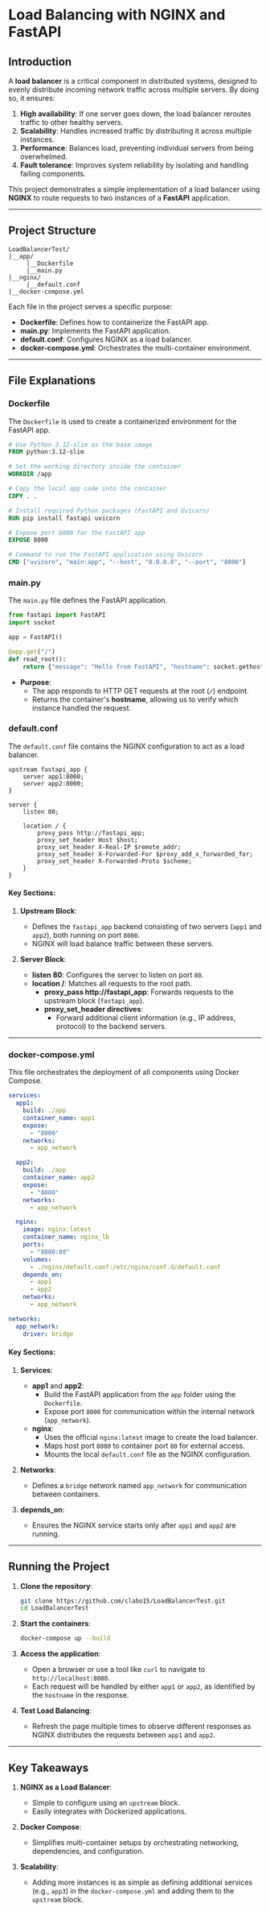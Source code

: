 # Load Balancing with NGINX and FastAPI

## Introduction

A **load balancer** is a critical component in distributed systems, designed to evenly distribute incoming network traffic across multiple servers. By doing so, it ensures:

1. **High availability**: If one server goes down, the load balancer reroutes traffic to other healthy servers.
2. **Scalability**: Handles increased traffic by distributing it across multiple instances.
3. **Performance**: Balances load, preventing individual servers from being overwhelmed.
4. **Fault tolerance**: Improves system reliability by isolating and handling failing components.

This project demonstrates a simple implementation of a load balancer using **NGINX** to route requests to two instances of a **FastAPI** application.

---

## Project Structure

```
LoadBalancerTest/
|__app/
     |__Dockerfile
     |__main.py
|__nginx/
     |__default.conf
|__docker-compose.yml
```

Each file in the project serves a specific purpose:

- **Dockerfile**: Defines how to containerize the FastAPI app.
- **main.py**: Implements the FastAPI application.
- **default.conf**: Configures NGINX as a load balancer.
- **docker-compose.yml**: Orchestrates the multi-container environment.

---

## File Explanations

### **Dockerfile**

The `Dockerfile` is used to create a containerized environment for the FastAPI app.

```dockerfile
# Use Python 3.12-slim as the base image
FROM python:3.12-slim

# Set the working directory inside the container
WORKDIR /app

# Copy the local app code into the container
COPY . .

# Install required Python packages (FastAPI and Uvicorn)
RUN pip install fastapi uvicorn

# Expose port 8000 for the FastAPI app
EXPOSE 8000

# Command to run the FastAPI application using Uvicorn
CMD ["uvicorn", "main:app", "--host", "0.0.0.0", "--port", "8000"]
```

### **main.py**

The `main.py` file defines the FastAPI application.

```python
from fastapi import FastAPI
import socket

app = FastAPI()

@app.get("/")
def read_root():
    return {"message": "Hello from FastAPI", "hostname": socket.gethostname()}
```

- **Purpose**: 
  - The app responds to HTTP GET requests at the root (`/`) endpoint.
  - Returns the container's **hostname**, allowing us to verify which instance handled the request.
  
### **default.conf**

The `default.conf` file contains the NGINX configuration to act as a load balancer.

```nginx
upstream fastapi_app {
    server app1:8000;
    server app2:8000;
}

server {
    listen 80;

    location / {
        proxy_pass http://fastapi_app;
        proxy_set_header Host $host;
        proxy_set_header X-Real-IP $remote_addr;
        proxy_set_header X-Forwarded-For $proxy_add_x_forwarded_for;
        proxy_set_header X-Forwarded-Proto $scheme;
    }
}
```

#### Key Sections:

1. **Upstream Block**:
   - Defines the `fastapi_app` backend consisting of two servers (`app1` and `app2`), both running on port `8000`.
   - NGINX will load balance traffic between these servers.

2. **Server Block**:
   - **listen 80**: Configures the server to listen on port `80`.
   - **location /**: Matches all requests to the root path.
     - **proxy_pass http://fastapi_app**: Forwards requests to the upstream block (`fastapi_app`).
     - **proxy_set_header directives**:
       - Forward additional client information (e.g., IP address, protocol) to the backend servers.

---

### **docker-compose.yml**

This file orchestrates the deployment of all components using Docker Compose.

```yaml
services:
  app1:
    build: ./app
    container_name: app1
    expose:
      - "8000"
    networks:
      - app_network

  app2:
    build: ./app
    container_name: app2
    expose:
      - "8000"
    networks:
      - app_network

  nginx:
    image: nginx:latest
    container_name: nginx_lb
    ports:
      - "8080:80"
    volumes:
      - ./nginx/default.conf:/etc/nginx/conf.d/default.conf
    depends_on:
      - app1
      - app2
    networks:
      - app_network

networks:
  app_network:
    driver: bridge
```

#### Key Sections:

1. **Services**:
   - **app1** and **app2**:
     - Build the FastAPI application from the `app` folder using the `Dockerfile`.
     - Expose port `8000` for communication within the internal network (`app_network`).
   - **nginx**:
     - Uses the official `nginx:latest` image to create the load balancer.
     - Maps host port `8080` to container port `80` for external access.
     - Mounts the local `default.conf` file as the NGINX configuration.

2. **Networks**:
   - Defines a `bridge` network named `app_network` for communication between containers.

3. **depends_on**:
   - Ensures the NGINX service starts only after `app1` and `app2` are running.

---

## Running the Project

1. **Clone the repository**:
   ```bash
   git clone https://github.com/clabo15/LoadBalancerTest.git
   cd LoadBalancerTest
   ```

2. **Start the containers**:
   ```bash
   docker-compose up --build
   ```

3. **Access the application**:
   - Open a browser or use a tool like `curl` to navigate to `http://localhost:8080`.
   - Each request will be handled by either `app1` or `app2`, as identified by the `hostname` in the response.

4. **Test Load Balancing**:
   - Refresh the page multiple times to observe different responses as NGINX distributes the requests between `app1` and `app2`.

---

## Key Takeaways

1. **NGINX as a Load Balancer**:
   - Simple to configure using an `upstream` block.
   - Easily integrates with Dockerized applications.

2. **Docker Compose**:
   - Simplifies multi-container setups by orchestrating networking, dependencies, and configuration.

3. **Scalability**:
   - Adding more instances is as simple as defining additional services (e.g., `app3`) in the `docker-compose.yml` and adding them to the `upstream` block.
